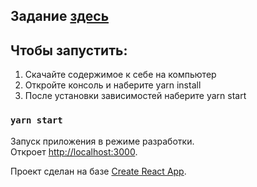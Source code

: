 ## Задание [здесь](https://github.com/fugr-ru/frontend-javascript-test)

## Чтобы запустить:

1. Скачайте содержимое к себе на компьютер
2. Откройте консоль и наберите yarn install
3. После установки зависимостей наберите yarn start

### `yarn start`

Запуск приложения в режиме разработки.<br />
Откроет [http://localhost:3000](http://localhost:3000).


Проект сделан на базе [Create React App](https://github.com/facebook/create-react-app).

